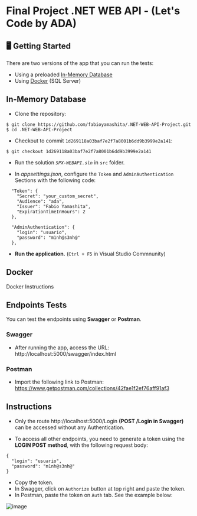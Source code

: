 # Final Project .NET WEB API - (Let's Code by ADA)

## 🖥️ Getting Started

There are two versions of the app that you can run the tests:
- Using a preloaded [In-Memory Database](#in-memory-database)
- Using [Docker](#docker) (SQL Server)

## In-Memory Database

- Clone the repository:  
```
$ git clone https://github.com/fabioyamashita/.NET-WEB-API-Project.git
$ cd .NET-WEB-API-Project
```

- Checkout to commit `1d269118a03baf7e2f7a8001b6dd9b3999e2a141`:
```
$ git checkout 1d269118a03baf7e2f7a8001b6dd9b3999e2a141
```
- Run the solution *`SPX-WEBAPI.sln`* in `src` folder.

- In *appsettings.json*, configure the `Token` and `AdminAuthentication` Sections with the following code:

```
  "Token": {
    "Secret": "your_custom_secret",
    "Audience": "ada",
    "Issuer": "Fabio Yamashita",
    "ExpirationTimeInHours": 2
  },

  "AdminAuthentication": {
    "login": "usuario",
    "password": "m1nh@s3nh@"
  },
```

- **Run the application.** (`Ctrl + F5` in Visual Studio Commnunity)

## Docker

Docker Instructions

## Endpoints Tests

You can test the endpoints using **Swagger** or **Postman**.

### Swagger

- After running the app, access the URL: http://localhost:5000/swagger/index.html

### Postman

- Import the following link to Postman: https://www.getpostman.com/collections/42fae1f2ef76aff91af3

## Instructions

- Only the route http://localhost:5000/Login **(POST /Login in Swagger)** can be accessed without any Authentication.

- To access all other endpoints, you need to generate a token using the **LOGIN POST method**, with the following request body:
```
{
  "login": "usuario",
  "password": "m1nh@s3nh@"
}
```

- Copy the token.
- In Swagger, click on `Authorize` button at top right and paste the token.
- In Postman, paste the token on `Auth` tab. See the example below:

![image](https://user-images.githubusercontent.com/98363297/190874281-7a52c95c-e4b3-423f-bd68-e66f645fd494.png)


